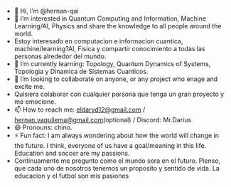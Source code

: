 - 👋 Hi, I’m @hernan-qai
- 👀 I’m interested in Quantum Computing and Information, Machine Learning/AI, Physics and share the knowledge to all people around the world.
- Estoy interesado en computacion e informacion cuantica, machine/learning?AI, Fisica y compartir conocimiento a todas las personas alrededor del mundo.
- 🌱 I’m currently learning: Topology, Quantum Dynamics of Systems, Topologia y Dinamica de Sistemas Cuanticos.
- 💞️ I’m looking to collaborate on anyone, or any project who enage and excite me.
- Quisiera colaborar con cualquier persona que tenga un gran proyecto y me emocione.
- 📫 How to reach me: eldaryd12@gmail.com / hernan.vaquilema@gmail.com(optional) / Discord: Mr.Darius
- 😄 Pronouns: chino.
- ⚡ Fun fact: I am always wondering about how the world will change in the future. I think, everyone of us have a goal/meaning in this life. Education and soccer
are my passions.
- Continuamente me pregunto como el mundo sera en el futuro. Pienso, que cada uno de nosotros tenemos un proposito y sentido de vida. La educacion y el futbol son mis pasiones

<!---
hernan-qai/hernan-qai is a ✨ special ✨ repository because its `README.md` (this file) appears on your GitHub profile.
You can click the Preview link to take a look at your changes.
--->
<!----
Always sonehere
----->
